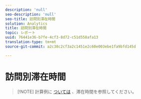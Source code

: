 ```yaml
---
description: 'null'
seo-description: 'null'
seo-title: 訪問別滞在時間
solution: Analytics
title: 訪問別滞在時間
topic: レポート
uuid: 76441e36-b7fe-4cf3-8d72-c51d558afa13
translation-type: tm+mt
source-git-commit: a2c38c2cf3a2c1451e2c60e003ebe1fa9bfd145d

---
```



# 訪問別滞在時間

> [!NOTE] 計算例に [ついては](../../../components/c-variables/c-metrics/metrics-time-spent.md#concept_1241109A742947C9B73E5E2CA2362559) 、滞在時間を参照してください。
